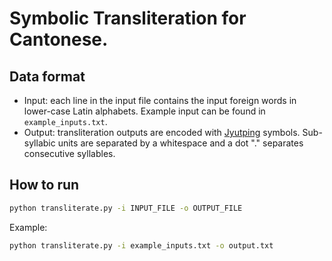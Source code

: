 # Symbolic Transliteration for Cantonese.

## Data format
- Input: each line in the input file contains the input foreign words in lower-case Latin alphabets. Example input can be found in `example_inputs.txt`.
- Output: transliteration outputs are encoded with [Jyutping](https://en.wikipedia.org/wiki/Jyutping) symbols. Sub-syllabic units are separated by a whitespace and a dot "." separates consecutive syllables.

## How to run
```bash
python transliterate.py -i INPUT_FILE -o OUTPUT_FILE
```
Example:
```bash
python transliterate.py -i example_inputs.txt -o output.txt
```
